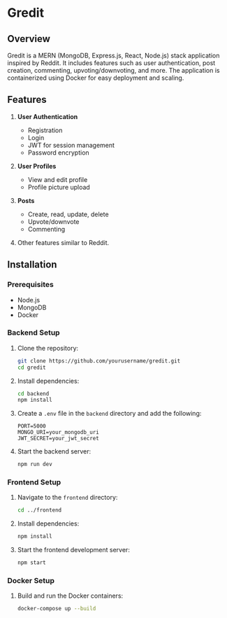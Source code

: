 # Gredit

## Overview

Gredit is a MERN (MongoDB, Express.js, React, Node.js) stack application inspired by Reddit. It includes features such as user authentication, post creation, commenting, upvoting/downvoting, and more. The application is containerized using Docker for easy deployment and scaling.

## Features

1. **User Authentication**
    - Registration
    - Login
    - JWT for session management
    - Password encryption

2. **User Profiles**
    - View and edit profile
    - Profile picture upload

3. **Posts**
    - Create, read, update, delete
    - Upvote/downvote
    - Commenting

4. Other features similar to Reddit.

## Installation

### Prerequisites
- Node.js
- MongoDB
- Docker

### Backend Setup
1. Clone the repository:
    ```bash
    git clone https://github.com/yourusername/gredit.git
    cd gredit
    ```

2. Install dependencies:
    ```bash
    cd backend
    npm install
    ```

3. Create a `.env` file in the `backend` directory and add the following:
    ```env
    PORT=5000
    MONGO_URI=your_mongodb_uri
    JWT_SECRET=your_jwt_secret
    ```

4. Start the backend server:
    ```bash
    npm run dev
    ```

### Frontend Setup
1. Navigate to the `frontend` directory:
    ```bash
    cd ../frontend
    ```

2. Install dependencies:
    ```bash
    npm install
    ```

3. Start the frontend development server:
    ```bash
    npm start
    ```

### Docker Setup
1. Build and run the Docker containers:
    ```bash
    docker-compose up --build
    ```

